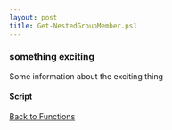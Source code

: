 ```yaml
---
layout: post
title: Get-NestedGroupMember.ps1
---
```


### something exciting

Some information about the exciting thing

#### Script

<script src="https://gist-it.appspot.com/github.com/BanterBoy/scripts-blog/blob/master/PowerShell/functions/activeDirectory/Get-NestedGroupMember.ps1"></script>

<a href="/menu/_pages/functions.html">Back to Functions</a>
